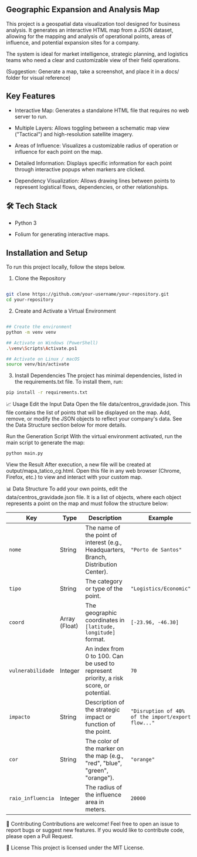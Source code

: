 ## Geographic Expansion and Analysis Map
This project is a geospatial data visualization tool designed for business analysis. It generates an interactive HTML map from a JSON dataset, allowing for the mapping and analysis of operational points, areas of influence, and potential expansion sites for a company.

The system is ideal for market intelligence, strategic planning, and logistics teams who need a clear and customizable view of their field operations.

(Suggestion: Generate a map, take a screenshot, and place it in a docs/ folder for visual reference)

## Key Features
- Interactive Map: Generates a standalone HTML file that requires no web server to run.

- Multiple Layers: Allows toggling between a schematic map view ("Tactical") and high-resolution satellite imagery.

- Areas of Influence: Visualizes a customizable radius of operation or influence for each point on the map.

- Detailed Information: Displays specific information for each point through interactive popups when markers are clicked.

- Dependency Visualization: Allows drawing lines between points to represent logistical flows, dependencies, or other relationships.

## 🛠️ Tech Stack
- Python 3

- Folium for generating interactive maps.

## Installation and Setup
To run this project locally, follow the steps below.

1. Clone the Repository

```Bash

git clone https://github.com/your-username/your-repository.git
cd your-repository
```
2. Create and Activate a Virtual Environment

```Bash

## Create the environment
python -m venv venv

## Activate on Windows (PowerShell)
.\venv\Scripts\Activate.ps1

## Activate on Linux / macOS
source venv/bin/activate
```

3. Install Dependencies
The project has minimal dependencies, listed in the requirements.txt file. To install them, run:

```Bash
pip install -r requirements.txt
```

📈 Usage
Edit the Input Data
Open the file data/centros_gravidade.json. This file contains the list of points that will be displayed on the map. Add, remove, or modify the JSON objects to reflect your company's data. See the Data Structure section below for more details.

Run the Generation Script
With the virtual environment activated, run the main script to generate the map:

```Bash
python main.py
```

View the Result
After execution, a new file will be created at output/mapa_tatico_cg.html. Open this file in any web browser (Chrome, Firefox, etc.) to view and interact with your custom map.

📊 Data Structure
To add your own points, edit the data/centros_gravidade.json file. It is a list of objects, where each object represents a point on the map and must follow the structure below:

| Key                | Type           | Description                                                                      | Example                                   |
| -------------------- | -------------- | ------------------------------------------------------------------------------ | ----------------------------------------- |
| `nome`               | String         | The name of the point of interest (e.g., Headquarters, Branch, Distribution Center).        | `"Porto de Santos"`                       |
| `tipo`               | String         | The category or type of the point.                                              | `"Logistics/Economic"`                   |
| `coord`              | Array (Float)  | The geographic coordinates in `[latitude, longitude]` format.          | `[-23.96, -46.30]`                        |
| `vulnerabilidade`    | Integer        | An index from 0 to 100. Can be used to represent priority, a risk score, or potential. | `70`                                    |
| `impacto`            | String         | Description of the strategic impact or function of the point.                   | `"Disruption of 40% of the import/export flow..."`      |
| `cor`                | String         | The color of the marker on the map (e.g., "red", "blue", "green", "orange").   | `"orange"`                                |
| `raio_influencia`    | Integer        | The radius of the influence area in meters.                                    | `20000`                                   |

🤝 Contributing
Contributions are welcome! Feel free to open an issue to report bugs or suggest new features. If you would like to contribute code, please open a Pull Request.

📄 License
This project is licensed under the MIT License.


